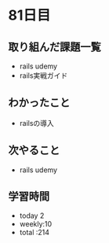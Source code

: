# 81日目
## 取り組んだ課題一覧
- rails udemy
- rails実戦ガイド
## わかったこと
- railsの導入
## 次やること
- rails udemy
## 学習時間
- today 2
- weekly:10
- total :214
